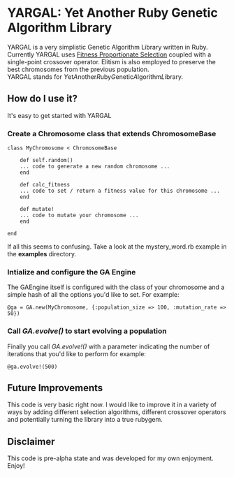 YARGAL: Yet Another Ruby Genetic Algorithm Library
================

YARGAL is a very simplistic Genetic Algorithm Library written in Ruby.  Currently YARGAL
uses [Fitness Proportionate Selection](http://en.wikipedia.org/wiki/Fitness_proportionate_selection) coupled with a single-point
crossover operator.  Elitism is also employed to preserve the best chromosomes from the previous population.  
YARGAL stands for *Y*et*A*nother*R*uby*G*enetic*A*lgorithm*L*ibrary.

How do I use it?
----------

It's easy to get started with YARGAL

### Create a Chromosome class that extends ChromosomeBase

	class MyChromosome < ChromosomeBase
   
    	def self.random()
    	... code to generate a new random chromosome ...
		end

    	def calc_fitness
    	... code to set / return a fitness value for this chromosome ...
		end
    
    	def mutate!
		... code to mutate your chromosome ...
    	end
    
 	end


If all this seems to confusing.  Take a look at the mystery_word.rb example in the
**examples** directory.
  

### Intialize and configure the GA Engine
The GAEngine itself is configured with the class of your chromosome and a simple hash
of all the options you'd like to set.  For example:


	@ga = GA.new(MyChromosome, {:population_size => 100, :mutation_rate => 50})


### Call *GA.evolve()* to start evolving a population
Finally you call *GA.evolve!()* with a parameter indicating the number of iterations that you'd like
to perform for example:
	
	@ga.evolve!(500)


Future Improvements
--------

This code is very basic right now.  I would like to improve it in a variety of ways by adding different selection
algorithms, different crossover operators and potentially turning the library into a true rubygem.

Disclaimer
--------

This code is pre-alpha state and was developed for my own enjoyment.  Enjoy!
